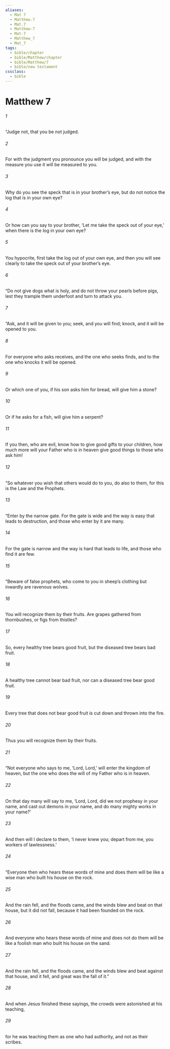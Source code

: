 ```yaml
---
aliases:
  - Mat 7
  - Matthew.7
  - Mat.7
  - Matthew-7
  - Mat-7
  - Matthew_7
  - Mat_7
tags:
  - bible/chapter
  - bible/Matthew/chapter
  - bible/Matthew/7
  - bible/new testament
cssclass:
  - bible
---
```


# Matthew 7

###### 1
“Judge not, that you be not judged.
###### 2
For with the judgment you pronounce you will be judged, and with the measure you use it will be measured to you.
###### 3
Why do you see the speck that is in your brother’s eye, but do not notice the log that is in your own eye?
###### 4
Or how can you say to your brother, ‘Let me take the speck out of your eye,’ when there is the log in your own eye?
###### 5
You hypocrite, first take the log out of your own eye, and then you will see clearly to take the speck out of your brother’s eye.
###### 6
“Do not give     dogs what is holy, and do not throw your     pearls before pigs, lest they trample them underfoot and turn to attack you.
###### 7
“Ask,     and it will be given to you;     seek, and you will find;     knock, and it will be opened to you.
###### 8
For everyone who asks receives, and the one who seeks finds, and to the one who knocks it will be opened.
###### 9
Or which one of you, if his son asks him for bread, will give him a stone?
###### 10
Or if he asks for a fish, will give him a serpent?
###### 11
If you then, who are evil, know how to give good gifts to your children, how much more will your Father who is in heaven give good things to those who ask him!
###### 12
“So     whatever you wish that others would do to you, do also to them, for this is     the Law and the Prophets.
###### 13
“Enter by the narrow gate. For the gate is wide and the way is easy    that leads to destruction, and those who enter by it are many.
###### 14
For the gate is narrow and the way is hard that leads to life, and those who find it are few.
###### 15
“Beware of false prophets, who come to you in sheep’s clothing but inwardly are     ravenous wolves.
###### 16
You will recognize them by their fruits. Are grapes gathered from thornbushes, or figs from thistles?
###### 17
So, every healthy tree bears good fruit, but the diseased tree bears bad fruit.
###### 18
A healthy tree cannot bear bad fruit, nor can a diseased tree bear good fruit.
###### 19
Every tree that does not bear good fruit is cut down and thrown into the fire.
###### 20
Thus you will recognize them by their fruits.
###### 21
“Not everyone who     says to me, ‘Lord, Lord,’ will     enter the kingdom of heaven, but the one who     does the will of my Father who is in heaven.
###### 22
On that day many will say to me, ‘Lord, Lord, did we not prophesy in your name, and cast out demons in your name, and do many mighty works in your name?’
###### 23
And then will I declare to them, ‘I never knew you; depart from me, you workers of lawlessness.’
###### 24
“Everyone then who hears these words of mine and does them will be like     a wise man who built his house on the rock.
###### 25
And the rain fell, and the floods came, and the winds blew and beat on that house, but it did not fall, because it had been founded on the rock.
###### 26
And everyone who hears these words of mine and does not do them will be like a foolish man who built his house on the sand.
###### 27
And the rain fell, and the floods came, and the winds blew and beat against that house, and it fell, and great was the fall of it.”
###### 28
And when Jesus finished these sayings, the crowds were astonished at his teaching,
###### 29
for he was teaching them as one who had authority, and not as their scribes.


